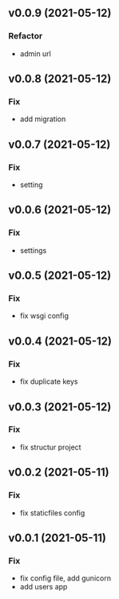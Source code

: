## v0.0.9 (2021-05-12)

### Refactor

- admin url

## v0.0.8 (2021-05-12)

### Fix

- add migration

## v0.0.7 (2021-05-12)

### Fix

- setting

## v0.0.6 (2021-05-12)

### Fix

- settings

## v0.0.5 (2021-05-12)

### Fix

- fix wsgi config

## v0.0.4 (2021-05-12)

### Fix

- fix duplicate keys

## v0.0.3 (2021-05-12)

### Fix

- fix structur project

## v0.0.2 (2021-05-11)

### Fix

- fix staticfiles config

## v0.0.1 (2021-05-11)

### Fix

- fix config file, add gunicorn
- add users app
